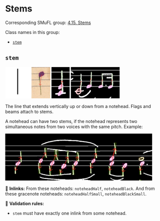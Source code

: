 # Stems

Corresponding SMuFL group: [4.15. Stems](https://w3c.github.io/smufl/latest/tables/stems.html)

Class names in this group:

- [`stem`](#stem)


## `stem`

<img src="stems/stem_smufl.png" height="100" />
<img src="stems/stem_omniomr-1d507bc2-id209.png" height="100" />
<img src="stems/stem_mpp20-w01-p010-id275.png" height="100" />
<img src="stems/stem_mpp20-w01-p010-id239.png" height="100" />

The line that extends vertically up or down from a notehead. Flags and beams attach to stems.

A notehead can have two stems, if the notehead represents two simultaneous notes from two voices with the same pitch. Example:

<img src="stems/example_doubleStems_mpp20-w04-p020.png" height="150" />

🔗 **Inlinks:** From these noteheads: `noteheadHalf`, `noteheadBlack`. And from these gracenote noteheads: `noteheadHalfSmall`, `noteheadBlackSmall`.

🤖 **Validation rules:**

- `stem` must have exactly one inlink from some notehead.
